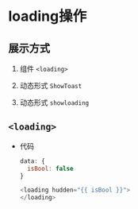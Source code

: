 # loading操作

## 展示方式

1. 组件 `<loading>`

2. 动态形式 `ShowToast`

3. 动态形式 `showloading`

## `<loading>`

+ 代码

  ```js
  data: {
    isBool: false
  }
  ```

  ```js
  <loading hudden="{{ isBool }}">
  </loading>
  ```

